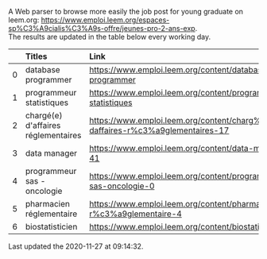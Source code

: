 A Web parser to browse more easily the job post for young graduate on leem.org: https://www.emploi.leem.org/espaces-sp%C3%A9cialis%C3%A9s-offre/jeunes-pro-2-ans-exp.  
The results are updated in the table below every working day.  


|    | Titles                              | Link                                                                              |   Department |   Consulted |
|---:|:------------------------------------|:----------------------------------------------------------------------------------|-------------:|------------:|
|  0 | database programmer                 | https://www.emploi.leem.org/content/database-programmer                           |           92 |        2174 |
|  1 | programmeur statistiques            | https://www.emploi.leem.org/content/programmeur-statistiques                      |           92 |        2477 |
|  2 | chargé(e) d'affaires réglementaires | https://www.emploi.leem.org/content/charg%c3%a9e-daffaires-r%c3%a9glementaires-17 |           92 |         141 |
|  3 | data manager                        | https://www.emploi.leem.org/content/data-manager-41                               |           75 |         672 |
|  4 | programmeur sas - oncologie         | https://www.emploi.leem.org/content/programmeur-sas-oncologie-0                   |           75 |         525 |
|  5 | pharmacien réglementaire            | https://www.emploi.leem.org/content/pharmacien-r%c3%a9glementaire-4               |           75 |         549 |
|  6 | biostatisticien                     | https://www.emploi.leem.org/content/biostatisticien-6                             |           75 |        1251 |
  
Last updated the 2020-11-27 at 09:14:32.
